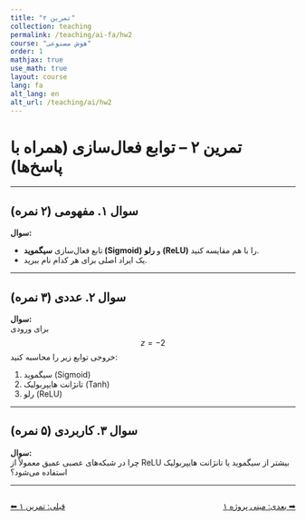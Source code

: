```yaml
---
title: "تمرین ۲"
collection: teaching
permalink: /teaching/ai-fa/hw2
course: "هوش مصنوعی"
order: 1
mathjax: true
use_math: true
layout: course
lang: fa
alt_lang: en
alt_url: /teaching/ai/hw2
---
```


# تمرین ۲ – توابع فعال‌سازی (همراه با پاسخ‌ها)

---

## سوال ۱. مفهومی (۲ نمره)

**سوال:**  
- تابع فعال‌سازی **سیگموید (Sigmoid)** و **رلو (ReLU)** را با هم مقایسه کنید.  
- یک ایراد اصلی برای هر کدام نام ببرید.  

---

## سوال ۲. عددی (۳ نمره)

**سوال:**  
برای ورودی $$ z = -2 $$ خروجی توابع زیر را محاسبه کنید:  
1. سیگموید (Sigmoid)  
2. تانژانت هایپربولیک (Tanh)  
3. رلو (ReLU)  

---

## سوال ۳. کاربردی (۵ نمره)

**سوال:**  
چرا در شبکه‌های عصبی عمیق معمولاً از ReLU بیشتر از سیگموید یا تانژانت هایپربولیک استفاده می‌شود؟  

---

<div class="lesson-nav" style="display:flex; justify-content:space-between; margin-top:2em;">
  <a class="btn btn--inverse" href="{{ '/teaching/ai/hw1' | relative_url }}">⬅︎ قبلی: تمرین ۱ </a>
  <a class="btn btn--primary" href="{{ '/teaching/ai/hw2' | relative_url }}">بعدی: مینی پروژه ۱ ➡︎</a>
</div>
